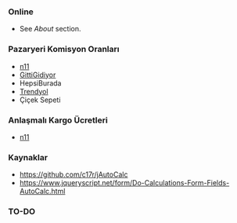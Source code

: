 ### Online
- See *About* section.

### Pazaryeri Komisyon Oranları
- [n11](https://magazadestek.n11.com/s/komisyon-oranlari)
- [GittiGidiyor](https://www.gittigidiyor.com/satici-bilgi-merkezi/ilk-defa-satis-yapmak/ucretler-ve-komisyonlar.html)
- HepsiBurada
- [Trendyol]()
- Çiçek Sepeti

### Anlaşmalı Kargo Ücretleri
- [n11](https://www.n11.com/kampanyalar/ozel-kargo-kampanyasi)

### Kaynaklar
- https://github.com/c17r/jAutoCalc
- https://www.jqueryscript.net/form/Do-Calculations-Form-Fields-AutoCalc.html

### TO-DO
